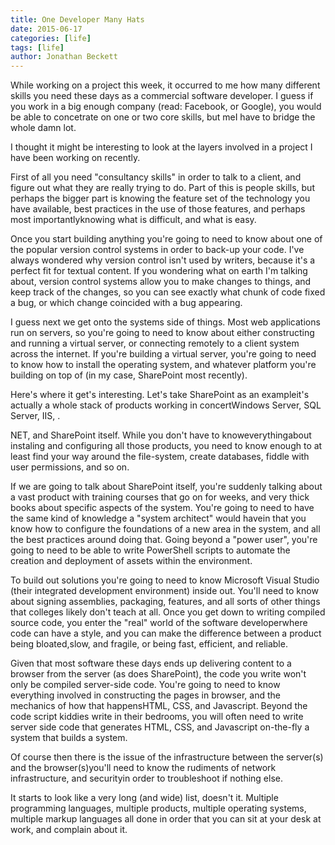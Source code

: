 ```yaml
---
title: One Developer Many Hats
date: 2015-06-17
categories: [life]
tags: [life]
author: Jonathan Beckett
---
```


While working on a project this week, it occurred to me how many different skills you need these days as a commercial software developer. I guess if you work in a big enough company (read: Facebook, or Google), you would be able to concetrate on one or two core skills, but meI have to bridge the whole damn lot.

I thought it might be interesting to look at the layers involved in a project I have been working on recently.

First of all you need "consultancy skills" in order to talk to a client, and figure out what they are really trying to do. Part of this is people skills, but perhaps the bigger part is knowing the feature set of the technology you have available, best practices in the use of those features, and perhaps most importantlyknowing what is difficult, and what is easy.

Once you start building anything you're going to need to know about one of the popular version control systems in order to back-up your code. I've always wondered why version control isn't used by writers, because it's a perfect fit for textual content. If you wondering what on earth I'm talking about, version control systems allow you to make changes to things, and keep track of the changes, so you can see exactly what chunk of code fixed a bug, or which change coincided with a bug appearing.

I guess next we get onto the systems side of things. Most web applications run on servers, so you're going to need to know about either constructing and running a virtual server, or connecting remotely to a client system across the internet. If you're building a virtual server, you're going to need to know how to install the operating system, and whatever platform you're building on top of (in my case, SharePoint most recently).

Here's where it get's interesting. Let's take SharePoint as an exampleit's actually a whole stack of products working in concertWindows Server, SQL Server, IIS, .

NET, and SharePoint itself. While you don't have to knoweverythingabout instaling and configuring all those products, you need to know enough to at least find your way around the file-system, create databases, fiddle with user permissions, and so on.

If we are going to talk about SharePoint itself, you're suddenly talking about a vast product with training courses that go on for weeks, and very thick books about specific aspects of the system. You're going to need to have the same kind of knowledge a "system architect" would havein that you know how to configure the foundations of a new area in the system, and all the best practices around doing that. Going beyond a "power user", you're going to need to be able to write PowerShell scripts to automate the creation and deployment of assets within the environment.

To build out solutions you're going to need to know Microsoft Visual Studio (their integrated development environment) inside out. You'll need to know about signing assemblies, packaging, features, and all sorts of other things that colleges likely don't teach at all. Once you get down to writing compiled source code, you enter the "real" world of the software developerwhere code can have a style, and you can make the difference between a product being bloated,slow, and fragile, or being fast, efficient, and reliable.

Given that most software these days ends up delivering content to a browser from the server (as does SharePoint), the code you write won't only be compiled server-side code. You're going to need to know everything involved in constructing the pages in browser, and the mechanics of how that happensHTML, CSS, and Javascript. Beyond the code script kiddies write in their bedrooms, you will often need to write server side code that generates HTML, CSS, and Javascript on-the-fly a system that builds a system.

Of course then there is the issue of the infrastructure between the server(s) and the browser(s)you'll need to know the rudiments of network infrastructure, and securityin order to troubleshoot if nothing else.

It starts to look like a very long (and wide) list, doesn't it. Multiple programming languages, multiple products, multiple operating systems, multiple markup languages all done in order that you can sit at your desk at work, and complain about it.
